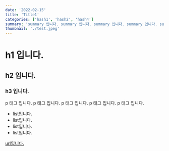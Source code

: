 ```yaml
---
date: '2022-02-15'
title: 'Title1'
categories: ['hash1', 'hash2', 'hash4']
summary: 'summary 입니다. summary 입니다. summary 입니다. summary 입니다. summary 입니다. summary 입니다. summary 입니다. summary 입니다. summary 입니다. summary 입니다.'
thumbnail: './test.jpeg'
---
```


# h1 입니다.

## h2 입니다.

### h3 입니다.

p 태그 입니다. p 태그 입니다. p 태그 입니다. p 태그 입니다. p 태그 입니다.

- list입니다.
- list입니다.
- list입니다.
- list입니다.

[url입니다.](https://github.com/jun094)
